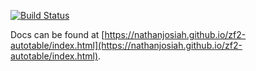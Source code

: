 [![Build Status](https://travis-ci.org/nathanjosiah/zf2-autotable.svg?branch=master)](https://travis-ci.org/nathanjosiah/zf2-autotable)

Docs can be found at [https://nathanjosiah.github.io/zf2-autotable/index.html](https://nathanjosiah.github.io/zf2-autotable/index.html).